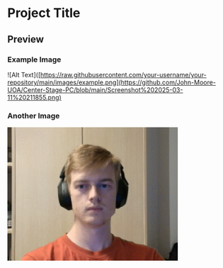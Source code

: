 # Project Title

## Preview

### Example Image
![Alt Text]([https://raw.githubusercontent.com/your-username/your-repository/main/images/example.png](https://github.com/John-Moore-UOA/Center-Stage-PC/blob/main/Screenshot%202025-03-11%20211855.png)

### Another Image
![Another Example](https://github.com/John-Moore-UOA/Center-Stage-PC/blob/main/Screenshot%202025-03-11%20211855.png)
